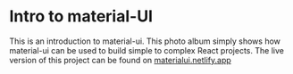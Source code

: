 # Intro to material-UI

This is an introduction to material-ui. This photo album simply shows how material-ui can be used to build simple to complex React projects.
The live version of this project can be found on [materialui.netlify.app](https://project-material-ui.netlify.app)

